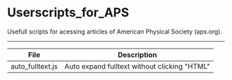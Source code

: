 # Userscripts_for_APS

Usefull scripts for acessing articles of American Physical Society (aps.org).

-----------------------------------


| File       |  Description           | 
| ------------- |:-------------:| 
| auto_fulltext.js | Auto expand fulltext without clicking "HTML" | 
